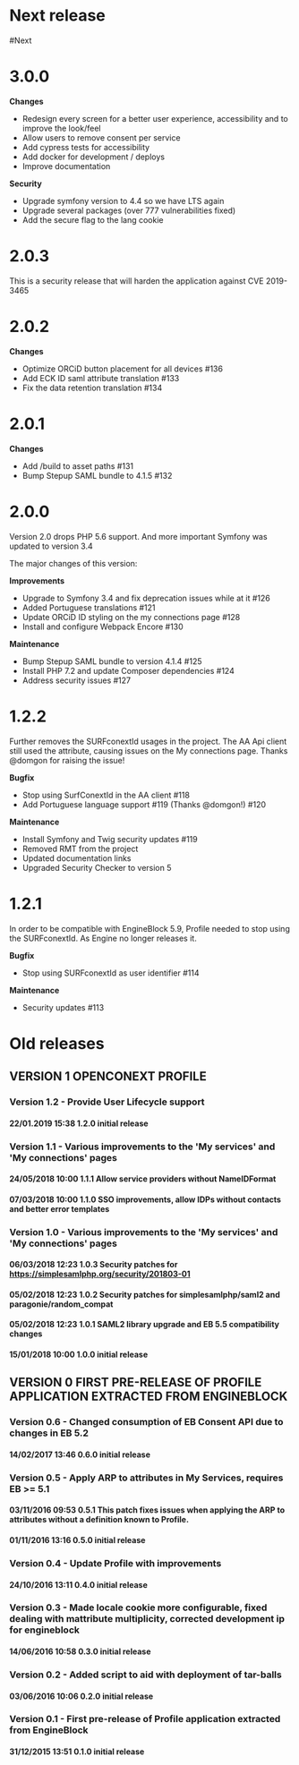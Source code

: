 # Next release

#Next

# 3.0.0

**Changes**
- Redesign every screen for a better user experience, accessibility and to improve the look/feel
- Allow users to remove consent per service
- Add cypress tests for accessibility
- Add docker for development / deploys
- Improve documentation

**Security**
- Upgrade symfony version to 4.4 so we have LTS again
- Upgrade several packages (over 777 vulnerabilities fixed)
- Add the secure flag to the lang cookie

# 2.0.3

This is a security release that will harden the application against CVE 2019-3465


# 2.0.2

**Changes**

 * Optimize ORCiD button placement for all devices #136
 * Add ECK ID saml attribute translation #133
 * Fix the data retention translation #134

# 2.0.1
**Changes**

* Add /build to asset paths #131
* Bump Stepup SAML bundle to 4.1.5 #132

# 2.0.0

Version 2.0 drops PHP 5.6 support. And more important Symfony was updated to version 3.4

The major changes of this version:

**Improvements**
* Upgrade to Symfony 3.4 and fix deprecation issues while at it #126
* Added Portuguese translations #121 
* Update ORCiD ID styling on the my connections page #128
* Install and configure Webpack Encore #130

**Maintenance**
* Bump Stepup SAML bundle to version 4.1.4 #125
* Install PHP 7.2 and update Composer dependencies #124
* Address security issues #127

# 1.2.2

Further removes the SURFconextId usages in the project. The AA Api client still used the attribute, causing issues on the My connections page. Thanks @domgon for raising the issue!

**Bugfix**
* Stop using SurfConextId in the AA client #118 
* Add Portuguese language support #119 (Thanks @domgon!) #120

**Maintenance**
 * Install Symfony and Twig security updates #119
 * Removed RMT from the project
 * Updated documentation links
 * Upgraded Security Checker to version 5

# 1.2.1

In order to be compatible with EngineBlock 5.9, Profile needed to stop using the SURFconextId. As Engine no longer releases it.

**Bugfix**
* Stop using SURFconextId as user identifier #114 

**Maintenance**
* Security updates #113

# Old releases

## VERSION 1  OPENCONEXT PROFILE
### Version 1.2 - Provide User Lifecycle support
#### 22/01.2019 15:38  1.2.0  initial release

### Version 1.1 - Various improvements to the 'My services' and 'My connections' pages
#### 24/05/2018 10:00  1.1.1  Allow service providers without NameIDFormat
#### 07/03/2018 10:00  1.1.0  SSO improvements, allow IDPs without contacts and better error templates

### Version 1.0 - Various improvements to the 'My services' and 'My connections' pages
#### 06/03/2018 12:23  1.0.3  Security patches for https://simplesamlphp.org/security/201803-01
#### 05/02/2018 12:23  1.0.2  Security patches for simplesamlphp/saml2 and paragonie/random_compat
#### 05/02/2018 12:23  1.0.1  SAML2 library upgrade and EB 5.5 compatibility changes
#### 15/01/2018 10:00  1.0.0  initial release


## VERSION 0  FIRST PRE-RELEASE OF PROFILE APPLICATION EXTRACTED FROM ENGINEBLOCK

### Version 0.6 - Changed consumption of EB Consent API due to changes in EB 5.2
#### 14/02/2017 13:46  0.6.0  initial release

### Version 0.5 - Apply ARP to attributes in My Services, requires EB >= 5.1
#### 03/11/2016 09:53  0.5.1  This patch fixes issues when applying the ARP to attributes without a definition known to Profile.
#### 01/11/2016 13:16  0.5.0  initial release

### Version 0.4 - Update Profile with improvements
#### 24/10/2016 13:11  0.4.0  initial release

### Version 0.3 - Made locale cookie more configurable, fixed dealing with mattribute multiplicity, corrected development ip for engineblock
#### 14/06/2016 10:58  0.3.0  initial release

### Version 0.2 - Added script to aid with deployment of tar-balls
#### 03/06/2016 10:06  0.2.0  initial release

### Version 0.1 - First pre-release of Profile application extracted from EngineBlock
#### 31/12/2015 13:51  0.1.0  initial release
